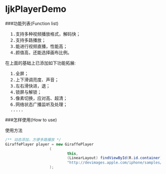 # IjkPlayerDemo

###功能列表(Function list)
<pre>
&emsp;&emsp;1.支持多种视频播放格式，解码快；
&emsp;&emsp;2.支持多路播放；
&emsp;&emsp;3.能进行视频直播，性能高；
&emsp;&emsp;4.颜值高，还能选择画布比例。
</pre>
        
在上面的基础上已添加如下功能拓展:
<pre>
&emsp;&emsp;1.全屏；
&emsp;&emsp;2.上下滑调亮度、声音；
&emsp;&emsp;3.左右滑快进，退；
&emsp;&emsp;4.锁屏与解锁；
&emsp;&emsp;5.像素切换，应对高、超清；
&emsp;&emsp;6.网络状态广播监听及处理；
&emsp;&emsp;.....
</pre>

###怎样使用(How to use)

使用方法</br>
```java
/** 动态添加，方便多路播放 */
GiraffePlayer player = new GiraffePlayer
                    (
                            this,
                            (LinearLayout) findViewById(R.id.container),
                            "http://devimages.apple.com/iphone/samples/bipbop/bipbopall.m3u8"
                    );
```
